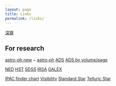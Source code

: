 ```yaml
---
layout: page
title: Links
permalink: /links/
---
```



[深齋][etymologies]

## For research
[astro-ph new][astro-ph new]  ~ [astro-ph][astro-ph]  [ADS][ads] [ADS by volume/page][adsv]

[NED][ned] [HST][hst] [SDSS][sdss] [IRSA][irsa] [GALEX][galex]

[IPAC finder chart][ipac-find] [Visibility][staralt] [Standard Star][st-star] [Telluric Star][te-star]

[etymologies]:http://www.etymologise.com/
[astro-ph new]:http://arxiv.org/list/astro-ph/new
[astro-ph]:http://arxiv.org/find/astro-ph
[ads]:http://adsabs.harvard.edu/abstract_service.html
[adsv]:http://adsabs.harvard.edu/bib_abs.html

[ned]:http://ned.ipac.caltech.edu/forms/byname.html
[hst]:https://archive.stsci.edu/hst/search.php
[irsa]:http://irsa.ipac.caltech.edu/frontpage/
[galex]:http://galex.stsci.edu/GalexView/
[sdss]:http://skyserver.sdss.org/dr12/en/home.aspx

[ipac-find]:http://irsa.ipac.caltech.edu/applications/FinderChart/
[staralt]:http://catserver.ing.iac.es/staralt/
[st-star]:http://www.eso.org/sci/observing/tools/standards/spectra/okestandards.html
[te-star]:http://www.gemini.edu/sciops/instruments/nearir-resources/spectroscopic-standards-/telluric-standard-search
